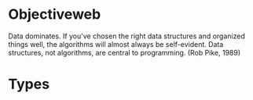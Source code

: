 # Objectiveweb
Data dominates. If you've chosen the right data structures and organized things well, the algorithms will almost always be self-evident. Data structures, not algorithms, are central to programming. (Rob Pike, 1989)

# Types


